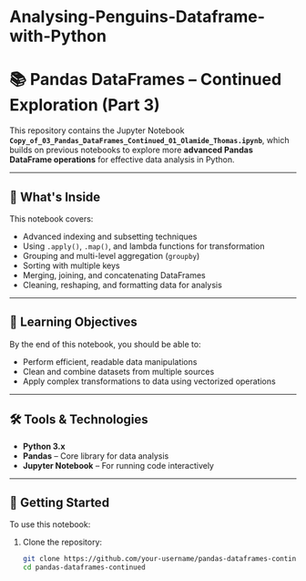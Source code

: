 # Analysing-Penguins-Dataframe-with-Python

# 📚 Pandas DataFrames – Continued Exploration (Part 3)

This repository contains the Jupyter Notebook **`Copy_of_03_Pandas_DataFrames_Continued_01_Olamide_Thomas.ipynb`**, which builds on previous notebooks to explore more **advanced Pandas DataFrame operations** for effective data analysis in Python.

---

## 📌 What's Inside

This notebook covers:

- Advanced indexing and subsetting techniques
- Using `.apply()`, `.map()`, and lambda functions for transformation
- Grouping and multi-level aggregation (`groupby`)
- Sorting with multiple keys
- Merging, joining, and concatenating DataFrames
- Cleaning, reshaping, and formatting data for analysis

---

## 🧠 Learning Objectives

By the end of this notebook, you should be able to:

- Perform efficient, readable data manipulations
- Clean and combine datasets from multiple sources
- Apply complex transformations to data using vectorized operations

---

## 🛠 Tools & Technologies

- **Python 3.x**
- **Pandas** – Core library for data analysis
- **Jupyter Notebook** – For running code interactively

---

## 🚀 Getting Started

To use this notebook:

1. Clone the repository:
   ```bash
   git clone https://github.com/your-username/pandas-dataframes-continued.git
   cd pandas-dataframes-continued
